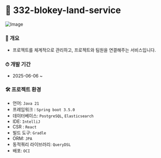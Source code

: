 # 🏰 332-blokey-land-service
![Image](https://github.com/user-attachments/assets/dc8a872b-6585-4461-a5dc-8b765d3b35ad)

### **🐶 개요**
- 프로젝트를 체계적으로 관리하고, 프로젝트와 팀원을 연결해주는 서비스입니다.

### ⏱ **개발 기간**
- 2025-06-06 ~

### 🛠 **프로젝트 환경**
- 언어: `Java 21`
- 프레임워크 : `Spring boot 3.5.0`
- 데이터베이스: `PostgreSQL`, `Elasticsearch`
- IDE: `IntelliJ`
- CSR : `React`
- 빌드 도구: `Gradle`
- ORM: `JPA`
- 동적쿼리 라이브러리: `QueryDSL`
- 배포: `OCI`